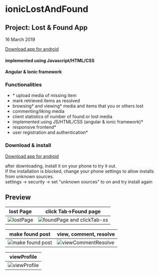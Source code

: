 # ionicLostAndFound
<h2>Project: Lost & Found App</h2>
<p>16 March 2019</p>

<a href="https://github.com/pokumars/ionicLostAndFound/raw/master/lostAndFound.apk">Download app for android</a>

<h4>implemented using Javascript/HTML/CSS</h4>
<h4>Angular & Ionic framework</h4>


<h3>Functionalities</h3>
<ul>
<li>* upload media of missing item </li>
<li>mark retrieved items as resolved</li>
<li>browsing* and viewing* media and items that you or others lost</li>
<li>commenting/liking media</li>
<li>client statistics of number of found or lost media</li>
<li>implemented using JS/HTML/CSS (angular & ionic framework)*</li>
<li>responsive frontend*</li>
<li>user registration and authentication*</li>
</ul>

<h3>Download & install</h3>
<a href="https://github.com/pokumars/ionicLostAndFound/raw/master/lostAndFound.apk">Download app for android</a>
<p>after downloading, install it on your phone to try it out. <br>
If the installation is blocked, change your phone settings to allow installs from unknown sources.<br>
settings -> security -> set "unknown sources" to on and try install again</p>








<h2>Preview</h2>

| lost Page   | click Tab->Found page |
|------------|-------------| 
|  ![lostPage](https://user-images.githubusercontent.com/33485810/54476648-7ae0c580-4808-11e9-98bd-ad925f77e0fb.gif)|![foundPage and clickTab-xs](https://user-images.githubusercontent.com/33485810/54476652-91871c80-4808-11e9-9483-88269a83f3d7.gif) |

| make found post | view, comment, resolve|
|------------|-------------| 
|  ![make found post](https://user-images.githubusercontent.com/33485810/54476654-9d72de80-4808-11e9-8318-3768342ffb3f.gif) | ![viewCommentResolve](https://user-images.githubusercontent.com/33485810/54476684-f93d6780-4808-11e9-9889-04cd49e891d5.gif) |

| viewProfile |
|-------------|
![viewProfile](https://user-images.githubusercontent.com/33485810/54476691-00fd0c00-4809-11e9-8258-ac9ef3bc6de2.gif) |





